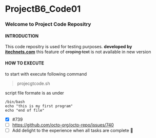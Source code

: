 # ProjectB6_Code01
### Welcome to Project Code Repositry
#### **INTRODUCTION**
This code repositry is used for testing purposes. **developed by [itechnets.com](https://wwww.itechnets.com)**
this feature of ~~croping text~~ is not available in new version
#### **HOW TO EXECUTE**
to start with execute following command
> projecgtcode.sh

script file formate is as under
```
/bin/bash
echo "this is my first program"
echo "end of file"
```
- [x] #739
- [ ] https://github.com/octo-org/octo-repo/issues/740
- [ ] Add delight to the experience when all tasks are complete :tada:
